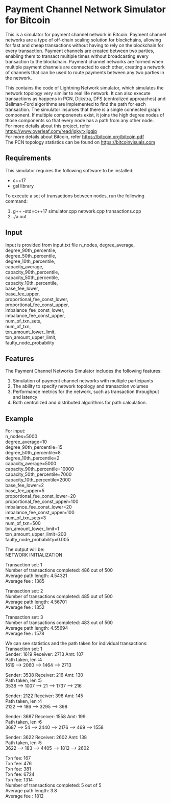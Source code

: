 # Payment Channel Network Simulator for Bitcoin

This is a simulator for payment channel network in Bitcoin.
Payment channel networks are a type of off-chain scaling solution for blockchains, allowing for fast and cheap transactions without having to rely on the blockchain for every transaction. Payment channels are created between two parties, enabling them to transact multiple times without broadcasting every transaction to the blockchain. Payment channel networks are formed when multiple payment channels are connected to each other, creating a network of channels that can be used to route payments between any two parties in the network.


This contains the code of Lightning Network simulator, which simulates the network topology very similar to real life network.
It can also execute transactions as happens in PCN, Dijkstra, DFS (centralized approaches) and Bellman-Ford algorithms are implemented to find the path for each transaction.
The simulator insurses that there is a single connected graph component. If multiple componenets exist, it joins the high degree nodes of those components so that every node has a path from any other node.  
For more details about this project, refer https://www.overleaf.com/read/jqkyrxjjgqjp  
For more details about Bitcoin, refer https://bitcoin.org/bitcoin.pdf  
The PCN topology statistics can be found on https://bitcoinvisuals.com  

## Requirements
This simulator requires the following software to be installed:  

- c++17   
- gsl library  

To execute a set of transactions between nodes, run the following command:  
1. g++ -std=c++17 simulator.cpp network.cpp transactions.cpp  
2. ./a.out  

## Input
Input is provided from input.txt file
n_nodes, degree_average,  
degree_90th_percentile,  
degree_50th_percentile,  
degree_10th_percentile,  
capacity_average,  
capacity_90th_percentile,  
capacity_50th_percentile,  
capacity_10th_percentile,  
base_fee_lower,  
base_fee_upper,  
proportional_fee_const_lower,  
proportional_fee_const_upper,  
imbalance_fee_const_lower,  
imbalance_fee_const_upper,  
num_of_txn_sets,  
num_of_txn,  
txn_amount_lower_limit,  
txn_amount_upper_limit,  
faulty_node_probability  

## Features
The Payment Channel Networks Simulator includes the following features:

1. Simulation of payment channel networks with multiple participants
2. The ability to specify network topology and transaction volumes
3. Performance metrics for the network, such as transaction throughput and latency
4. Both centralized and distributed algorithms for path calculation.


## Example
For input:  
n_nodes=5000  
degree_average=10  
degree_90th_percentile=15  
degree_50th_percentile=8  
degree_10th_percentile=2  
capacity_average=5000  
capacity_90th_percentile=10000  
capacity_50th_percentile=7000  
capacity_10th_percentile=2000  
base_fee_lower=2  
base_fee_upper=5  
proportional_fee_const_lower=20  
proportional_fee_const_upper=100  
imbalance_fee_const_lower=20  
imbalance_fee_const_upper=100  
num_of_txn_sets=3  
num_of_txn=500  
txn_amount_lower_limit=1  
txn_amount_upper_limit=200  
faulty_node_probability=0.005  

The output will be:  
NETWORK INITIALIZATION  

Transaction set: 1  
Number of transactions completed: 486 out of 500  
Average path length: 4.54321  
Average fee : 1385  

Transaction set: 2  
Number of transactions completed: 485 out of 500  
Average path length: 4.56701  
Average fee : 1352  

Transaction set: 3  
Number of transactions completed: 483 out of 500  
Average path length: 4.55694  
Average fee : 1578  


We can see statistics and the path taken for individual transactions:  
Transaction set: 1  
Sender: 1619 Receiver: 2713 Amt: 107  
Path taken, len :4  
1619 --> 2060 --> 1464 --> 2713  
  
Sender: 3538 Receiver: 216 Amt: 130  
Path taken, len :5  
3538 --> 1007 --> 21 --> 1737 --> 216  
  
Sender: 2122 Receiver: 398 Amt: 145  
Path taken, len :4  
2122 --> 186 --> 3295 --> 398  
  
Sender: 3687 Receiver: 1558 Amt: 199  
Path taken, len :6  
3687 --> 54 --> 2440 --> 2176 --> 469 --> 1558   
  
Sender: 3622 Receiver: 2602 Amt: 138  
Path taken, len :5  
3622 --> 183 --> 4405 --> 1812 --> 2602  
  
Txn fee: 167  
Txn fee: 476  
Txn fee: 381  
Txn fee: 6724  
Txn fee: 1314  
Number of transactions completed: 5 out of 5  
Average path length: 3.8  
Average fee : 1812  
